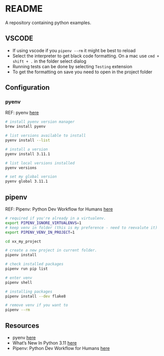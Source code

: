 # README

A repository containing python examples.  

## VSCODE

* If using vscode if you `pipenv --rm` it might be best to reload
* Select the interpreter to get black code formatting.  On a mac use `cmd + shift + .` in the folder select dialog
* Running tests can be done by selecting `Testing` extension
* To get the formatting on save you need to open in the project folder  

## Configuration

### pyenv

REF: pyenv [here](https://github.com/pyenv/pyenv)  

```sh
# install pyenv version manager
brew install pyenv

# list versions available to install
pyenv install --list

# install a version
pyenv install 3.11.1 

# list local versions installed
pyenv versions

# set my global version
pyenv global 3.11.1  
```

## pipenv

REF: Pipenv: Python Dev Workflow for Humans [here](https://pipenv.pypa.io/en/latest/)  

```sh
# required if you're already in a virtualenv.
export PIPENV_IGNORE_VIRTUALENVS=1 
# keep venv in folder (this is my preference - need to reevalute it)
export PIPENV_VENV_IN_PROJECT=1

cd xx_my_project

# create a new project in current folder.
pipenv install

# check installed packages
pipenv run pip list

# enter venv
pipenv shell

# installing packages
pipenv install --dev flake8  

# remove venv if you want to
pipenv --rm
```

## Resources

* pyenv [here](https://github.com/pyenv/pyenv)  
* What’s New In Python 3.11 [here](https://docs.python.org/3/whatsnew/3.11.html)  
* Pipenv: Python Dev Workflow for Humans [here](https://pipenv.pypa.io/en/latest/)  
